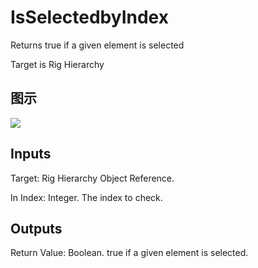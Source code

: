 # IsSelectedbyIndex

Returns true if a given element is selected

Target is Rig Hierarchy

## 图示

![]($-20221218-21194461.png)

## Inputs

Target: Rig Hierarchy Object Reference.

In Index: Integer. The index to check.  

## Outputs

Return Value: Boolean. true if a given element is selected.

